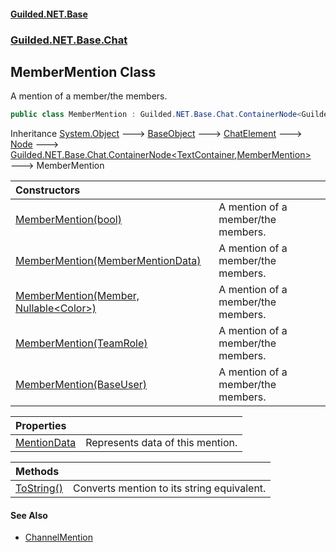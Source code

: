#### [Guilded.NET.Base](Guilded_NET_Base.md 'Guilded.NET.Base')
### [Guilded.NET.Base.Chat](Guilded_NET_Base.md#Guilded_NET_Base_Chat 'Guilded.NET.Base.Chat')
## MemberMention Class
A mention of a member/the members.  
```csharp
public class MemberMention : Guilded.NET.Base.Chat.ContainerNode<Guilded.NET.Base.Chat.TextContainer, Guilded.NET.Base.Chat.MemberMention>
```

Inheritance [System.Object](https://docs.microsoft.com/en-us/dotnet/api/System.Object 'System.Object') &#129106; [BaseObject](BaseObject.md 'Guilded.NET.Base.BaseObject') &#129106; [ChatElement](ChatElement.md 'Guilded.NET.Base.Chat.ChatElement') &#129106; [Node](Node.md 'Guilded.NET.Base.Chat.Node') &#129106; [Guilded.NET.Base.Chat.ContainerNode&lt;](ContainerNode_T_R_.md 'Guilded.NET.Base.Chat.ContainerNode&lt;T,R&gt;')[TextContainer](TextContainer.md 'Guilded.NET.Base.Chat.TextContainer')[,](ContainerNode_T_R_.md 'Guilded.NET.Base.Chat.ContainerNode&lt;T,R&gt;')[MemberMention](MemberMention.md 'Guilded.NET.Base.Chat.MemberMention')[&gt;](ContainerNode_T_R_.md 'Guilded.NET.Base.Chat.ContainerNode&lt;T,R&gt;') &#129106; MemberMention  

| Constructors | |
| :--- | :--- |
| [MemberMention(bool)](MemberMention_MemberMention(bool).md 'Guilded.NET.Base.Chat.MemberMention.MemberMention(bool)') | A mention of a member/the members.<br/> |
| [MemberMention(MemberMentionData)](MemberMention_MemberMention(MemberMentionData).md 'Guilded.NET.Base.Chat.MemberMention.MemberMention(Guilded.NET.Base.Chat.MemberMentionData)') | A mention of a member/the members.<br/> |
| [MemberMention(Member, Nullable&lt;Color&gt;)](MemberMention_MemberMention(Member_Nullable_Color_).md 'Guilded.NET.Base.Chat.MemberMention.MemberMention(Guilded.NET.Base.Teams.Member, System.Nullable&lt;System.Drawing.Color&gt;)') | A mention of a member/the members.<br/> |
| [MemberMention(TeamRole)](MemberMention_MemberMention(TeamRole).md 'Guilded.NET.Base.Chat.MemberMention.MemberMention(Guilded.NET.Base.Teams.TeamRole)') | A mention of a member/the members.<br/> |
| [MemberMention(BaseUser)](MemberMention_MemberMention(BaseUser).md 'Guilded.NET.Base.Chat.MemberMention.MemberMention(Guilded.NET.Base.Users.BaseUser)') | A mention of a member/the members.<br/> |

| Properties | |
| :--- | :--- |
| [MentionData](MemberMention_MentionData.md 'Guilded.NET.Base.Chat.MemberMention.MentionData') | Represents data of this mention.<br/> |

| Methods | |
| :--- | :--- |
| [ToString()](MemberMention_ToString().md 'Guilded.NET.Base.Chat.MemberMention.ToString()') | Converts mention to its string equivalent.<br/> |
#### See Also
- [ChannelMention](ChannelMention.md 'Guilded.NET.Base.Chat.ChannelMention')
